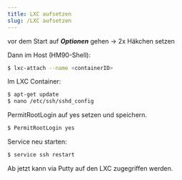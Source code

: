 ```yaml
---
title: LXC aufsetzen
slug: /LXC aufsetzen
---
```


vor dem Start auf ***Optionen*** gehen -> 2x Häkchen setzen

Dann im Host (HM90-Shell):
``` bash
$ lxc-attach --name <containerID>
```

Im LXC Container:
``` bash
$ apt-get update
$ nano /etc/ssh/sshd_config
```

PermitRootLogin auf yes setzen und speichern.
``` bash
$ PermitRootLogin yes
```

Service neu starten:
``` bash
$ service ssh restart
```

Ab jetzt kann via Putty auf den LXC zugegriffen werden.